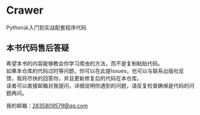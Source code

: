 # Crawer
Python从入门到实战配套程序代码

## 本书代码售后答疑
希望本书的内容能够教会你学习爬虫的方法，而不是复制粘贴代码。
<br>
如果本仓库的代码过时等问题，你可以在此提Issues，也可以与联系出版社反馈，我将尽快的回答你，并且更新修复后的代码在本仓库。
<br>
读者可以直接邮箱对我提问，详细说明你遇到的问题，请反复检查确保是代码的问题再问。

我的邮箱：2835809579@qq.com
